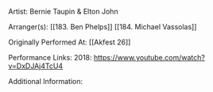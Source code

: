 Artist: Bernie Taupin & Elton John

  

Arranger(s): [[183. Ben Phelps]] [[184. Michael Vassolas]]

  

Originally Performed At: [[Akfest 26]]

  

Performance Links:
2018: https://www.youtube.com/watch?v=DxDJAj4TcU4

  

Additional Information: